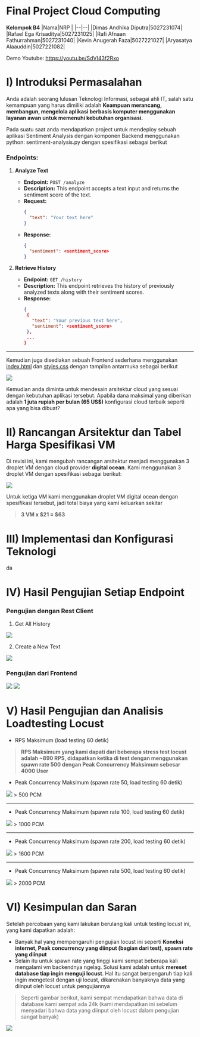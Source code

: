 # Final Project Cloud Computing

**Kelompok B4**
|Nama|NRP |
|--|--|
|Dimas Andhika Diputra|5027231074|
|Rafael Ega Krisaditya|5027231025|
|Rafi Afnaan Fathurrahman|5027231040|
|Kevin Anugerah Faza|5027221027|
|Aryasatya Alaauddin|5027221082|

Demo Youtube: https://youtu.be/SdVI43f2Rxo

# I) Introduksi Permasalahan

Anda adalah seorang lulusan Teknologi Informasi, sebagai ahli IT, salah satu kemampuan yang harus dimiliki adalah **Keampuan merancang, membangun, mengelola aplikasi berbasis komputer menggunakan layanan awan untuk memenuhi kebutuhan organisasi.**

Pada suatu saat anda mendapatkan project untuk mendeploy sebuah aplikasi Sentiment Analysis dengan komponen Backend menggunakan python: sentiment-analysis.py dengan spesifikasi sebagai berikut

### Endpoints:

1. **Analyze Text**

   - **Endpoint:** `POST /analyze`
   - **Description:** This endpoint accepts a text input and returns the sentiment score of the text.
   - **Request:**
     ```json
     {
       "text": "Your text here"
     }
     ```
   - **Response:**
     ```json
     {
       "sentiment": <sentiment_score>
     }
     ```

2. **Retrieve History**
   - **Endpoint:** `GET /history`
   - **Description:** This endpoint retrieves the history of previously analyzed texts along with their sentiment scores.
   - **Response:**
     ```json
     {
      {
        "text": "Your previous text here",
        "sentiment": <sentiment_score>
      },
      ...
     }
     ```

---

Kemudian juga disediakan sebuah Frontend sederhana menggunakan [index.html](/Resources/FE/index.html) dan [styles.css](/Resources/FE/styles.css) dengan tampilan antarmuka sebagai berikut

![](./img/preview-fe.png)

Kemudian anda diminta untuk mendesain arsitektur cloud yang sesuai dengan kebutuhan aplikasi tersebut. Apabila dana maksimal yang diberikan adalah **1 juta rupiah per bulan (65 US$)**
konfigurasi cloud terbaik seperti apa yang bisa dibuat?

# II) Rancangan Arsitektur dan Tabel Harga Spesifikasi VM

Di revisi ini, kami mengubah rancangan arsitektur menjadi menggunakan 3 droplet VM dengan cloud provider **digital ocean**. Kami menggunakan 3 droplet VM dengan spesifikasi sebagai berikut:

<img src="./img/vm-amd.png" />

Untuk ketiga VM kami menggunakan droplet VM digital ocean dengan spesifikasi tersebut, jadi total biaya yang kami keluarkan sekitar

> **3 VM x $21 = $63**

# III) Implementasi dan Konfigurasi Teknologi

da

# IV) Hasil Pengujian Setiap Endpoint

### Pengujian dengan Rest Client

1. Get All History

<img src="./getprod.png" />

2. Create a New Text

<img src="./postprod.png" />

### Pengujian dari Frontend

<img src="./testweb1.jpg" />

<img src="./testweb2.jpg" />

# V) Hasil Pengujian dan Analisis Loadtesting Locust

- RPS Maksimum (load testing 60 detik)

> **RPS Maksimum yang kami dapati dari beberapa stress test locust adalah ~890 RPS, didapatkan ketika di test dengan menggunakan spawn rate 500 dengan Peak Concurrency Maksimum sebesar 4000 User**

- Peak Concurrency Maksimum (spawn rate 50, load testing 60 detik)

<img src="./500(50).jpg" />
> 500 PCM

<hr>

- Peak Concurrency Maksimum (spawn rate 100, load testing 60 detik)

<img src="./1000(100).jpg" />
> 1000 PCM

<hr>

- Peak Concurrency Maksimum (spawn rate 200, load testing 60 detik)

<img src="./1600(200).jpg" />
> 1600 PCM

<hr>

- Peak Concurrency Maksimum (spawn rate 500, load testing 60 detik)

<img src="./2000(500).png" />
> 2000 PCM

# VI) Kesimpulan dan Saran

Setelah percobaan yang kami lakukan berulang kali untuk testing locust ini, yang kami dapatkan adalah:

- Banyak hal yang mempengaruhi pengujian locust ini seperti **Koneksi internet, Peak concurrency yang diinput (bagian dari test), spawn rate yang diinput**
- Selain itu untuk spawn rate yang tinggi kami sempat beberapa kali mengalami vm backendnya ngelag. Solusi kami adalah untuk **mereset database tiap ingin menguji locust**. Hal itu sangat berpengaruh tiap kali ingin mengetest dengan uji locust, dikarenakan banyaknya data yang diinput oleh locust untuk pengujiannya

> Seperti gambar berikut, kami sempat mendapatkan bahwa data di database kami sempat ada 24k (kami mendapatkan ini sebelum menyadari bahwa data yang diinput oleh locust dalam pengujian sangat banyak)

<img src="./banyak.jpg" />
